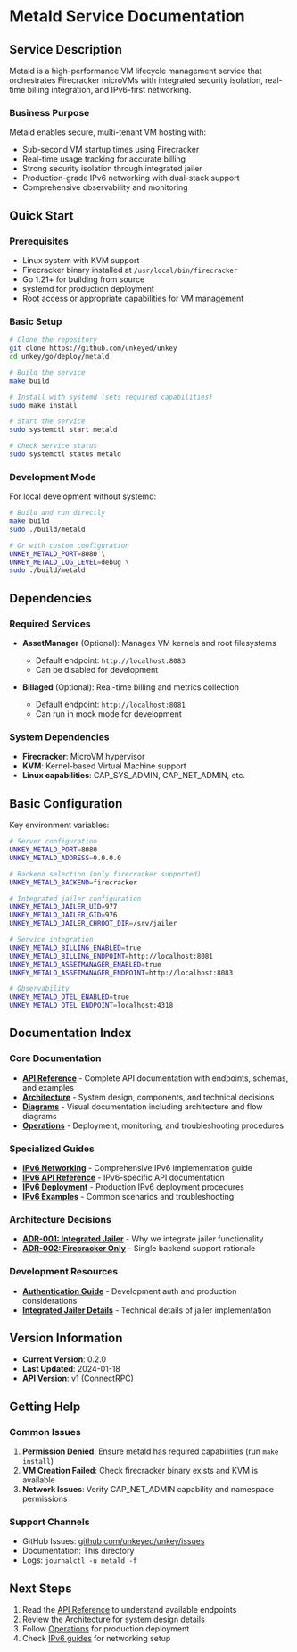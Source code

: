 # Metald Service Documentation

## Service Description

Metald is a high-performance VM lifecycle management service that orchestrates Firecracker microVMs with integrated security isolation, real-time billing integration, and IPv6-first networking.

### Business Purpose

Metald enables secure, multi-tenant VM hosting with:
- Sub-second VM startup times using Firecracker
- Real-time usage tracking for accurate billing
- Strong security isolation through integrated jailer
- Production-grade IPv6 networking with dual-stack support
- Comprehensive observability and monitoring

## Quick Start

### Prerequisites

- Linux system with KVM support
- Firecracker binary installed at `/usr/local/bin/firecracker`
- Go 1.21+ for building from source
- systemd for production deployment
- Root access or appropriate capabilities for VM management

### Basic Setup

```bash
# Clone the repository
git clone https://github.com/unkeyed/unkey
cd unkey/go/deploy/metald

# Build the service
make build

# Install with systemd (sets required capabilities)
sudo make install

# Start the service
sudo systemctl start metald

# Check service status
sudo systemctl status metald
```

### Development Mode

For local development without systemd:

```bash
# Build and run directly
make build
sudo ./build/metald

# Or with custom configuration
UNKEY_METALD_PORT=8080 \
UNKEY_METALD_LOG_LEVEL=debug \
sudo ./build/metald
```

## Dependencies

### Required Services

- **AssetManager** (Optional): Manages VM kernels and root filesystems
  - Default endpoint: `http://localhost:8083`
  - Can be disabled for development

- **Billaged** (Optional): Real-time billing and metrics collection
  - Default endpoint: `http://localhost:8081`
  - Can run in mock mode for development

### System Dependencies

- **Firecracker**: MicroVM hypervisor
- **KVM**: Kernel-based Virtual Machine support
- **Linux capabilities**: CAP_SYS_ADMIN, CAP_NET_ADMIN, etc.

## Basic Configuration

Key environment variables:

```bash
# Server configuration
UNKEY_METALD_PORT=8080
UNKEY_METALD_ADDRESS=0.0.0.0

# Backend selection (only firecracker supported)
UNKEY_METALD_BACKEND=firecracker

# Integrated jailer configuration
UNKEY_METALD_JAILER_UID=977
UNKEY_METALD_JAILER_GID=976
UNKEY_METALD_JAILER_CHROOT_DIR=/srv/jailer

# Service integration
UNKEY_METALD_BILLING_ENABLED=true
UNKEY_METALD_BILLING_ENDPOINT=http://localhost:8081
UNKEY_METALD_ASSETMANAGER_ENABLED=true
UNKEY_METALD_ASSETMANAGER_ENDPOINT=http://localhost:8083

# Observability
UNKEY_METALD_OTEL_ENABLED=true
UNKEY_METALD_OTEL_ENDPOINT=localhost:4318
```

## Documentation Index

### Core Documentation

- **[API Reference](api-reference.md)** - Complete API documentation with endpoints, schemas, and examples
- **[Architecture](architecture.md)** - System design, components, and technical decisions
- **[Diagrams](diagrams.md)** - Visual documentation including architecture and flow diagrams
- **[Operations](operations.md)** - Deployment, monitoring, and troubleshooting procedures

### Specialized Guides

- **[IPv6 Networking](ipv6-networking-implementation.md)** - Comprehensive IPv6 implementation guide
- **[IPv6 API Reference](ipv6-api-reference.md)** - IPv6-specific API documentation
- **[IPv6 Deployment](ipv6-deployment-guide.md)** - Production IPv6 deployment procedures
- **[IPv6 Examples](ipv6-examples-troubleshooting.md)** - Common scenarios and troubleshooting

### Architecture Decisions

- **[ADR-001: Integrated Jailer](adr/001-integrated-jailer.md)** - Why we integrate jailer functionality
- **[ADR-002: Firecracker Only](adr/002-firecracker-only-backend.md)** - Single backend support rationale

### Development Resources

- **[Authentication Guide](development/authentication.md)** - Development auth and production considerations
- **[Integrated Jailer Details](../internal/jailer/README.md)** - Technical details of jailer implementation

## Version Information

- **Current Version**: 0.2.0
- **Last Updated**: 2024-01-18
- **API Version**: v1 (ConnectRPC)

## Getting Help

### Common Issues

1. **Permission Denied**: Ensure metald has required capabilities (run `make install`)
2. **VM Creation Failed**: Check firecracker binary exists and KVM is available
3. **Network Issues**: Verify CAP_NET_ADMIN capability and namespace permissions

### Support Channels

- GitHub Issues: [github.com/unkeyed/unkey/issues](https://github.com/unkeyed/unkey/issues)
- Documentation: This directory
- Logs: `journalctl -u metald -f`

## Next Steps

1. Read the [API Reference](api-reference.md) to understand available endpoints
2. Review the [Architecture](architecture.md) for system design details
3. Follow [Operations](operations.md) for production deployment
4. Check [IPv6 guides](ipv6-networking-implementation.md) for networking setup